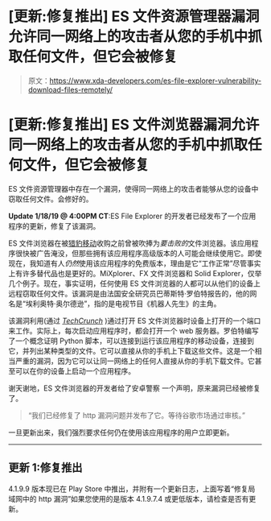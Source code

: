 # [更新:修复推出] ES 文件资源管理器漏洞允许同一网络上的攻击者从您的手机中抓取任何文件，但它会被修复

> 原文：<https://www.xda-developers.com/es-file-explorer-vulnerability-download-files-remotely/>

# [更新:修复推出] ES 文件浏览器漏洞允许同一网络上的攻击者从您的手机中抓取任何文件，但它会被修复

ES 文件资源管理器中存在一个漏洞，使得同一网络上的攻击者能够从您的设备中窃取任何文件。会修好的。

**Update 1/18/19 @ 4:00PM CT**:ES File Explorer 的开发者已经发布了一个应用程序的更新，修复了该漏洞。

ES 文件浏览器在被[猎豹移动](https://www.xda-developers.com/cheetah-mobile-ad-fraud-android-apps/)收购之前曾被吹捧为*要击败的*文件浏览器。该应用程序很快被广告淹没，但那些拥有该应用程序高级版本的人可能会继续使用它。即使现在，我知道有人*仍然*使用该应用程序的免费版本，理由是它“工作正常”尽管事实上有许多替代品也是更好的。MiXplorer、FX 文件浏览器和 Solid Explorer，仅举几个例子。现在，事实证明，任何使用 ES 文件浏览器的人都可以从他们的设备上远程窃取任何文件。该漏洞是由法国安全研究员巴蒂斯特·罗伯特报告的，他的网名是“埃利奥特·奥尔德逊”，指的是电视节目《机器人先生》的主角。

该漏洞利用(通过 [*TechCrunch*](https://techcrunch.com/2019/01/16/android-app-es-file-explorer-expose-data/) )通过打开 ES 文件浏览器时设备上打开的一个端口来工作。实际上，每次启动应用程序时，都会打开一个 web 服务器。罗伯特编写了一个概念证明 Python 脚本，可以连接到运行该应用程序的移动设备，连接到它，并列出某种类型的文件。它可以直接从你的手机上下载这些文件。这是一个相当严重的漏洞，因为它可以让同一网络上的任何人直接从你的手机下载文件。它甚至可以在你的设备上启动一个应用程序。

谢天谢地，ES 文件浏览器的开发者给了安卓警察 一个声明，原来漏洞已经被修复了。

> “我们已经修复了 http 漏洞问题并发布了它。等待谷歌市场通过审核。”

一旦更新出来，我们强烈要求任何仍在使用该应用程序的用户立即更新。

* * *

## 更新 1:修复推出

4.1.9.9 版本现已在 Play Store 中推出，并附有一个更新日志，上面写着“修复局域网中的 http 漏洞”如果您使用的是版本 4.1.9.7.4 或更低版本，请检查是否有更新。